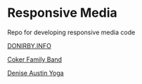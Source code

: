 Responsive Media
====

Repo for developing responsive media code 

[DONIRBY.INFO](http://donirby.info)

[Coker Family Band](http://donirby.net/coker)

[Denise Austin Yoga](http://donirby.com/austin)

